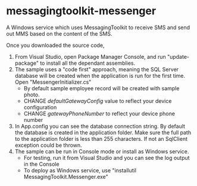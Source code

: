 # messagingtoolkit-messenger

A Windows service which uses MessagingToolkit to receive SMS and send out MMS based on the content of the SMS.

Once you downloaded the source code,

1. From Visual Studio, open Package Manager Console, and run "update-package" to install all the dependant assemblies.
2. The sample uses a "code first" approach, meaning the SQL Server database will be created when the application is run for the first time. Open "MessengerInitializer.cs" 
    * By default sample employee record will be created with sample photo.
    * CHANGE *defaultGatewayConfig* value to reflect your device configuration
    * CHANGE *gatewayPhoneNumber* to reflect your device phone number
3. In App.config you can see the database connection string. By default the database is created in the application folder. Make sure the full path to the application folder is less than 255 characters. If not an SqlClient exception could be thrown.
4. The sample can be run in Console mode or install as Windows service.
    * For testing, run it from Visual Studio and you can see the log output in the Console
    * To deploy as Windows service, use "installutil MessagingToolkit.Messenger.exe"
